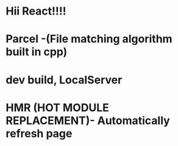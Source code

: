 # Hii React!!!!

# Parcel -(File matching algorithm built in cpp)
# dev build, LocalServer
# HMR (HOT MODULE REPLACEMENT)- Automatically refresh page


<!-- /*** FOOD ORDERING APP
 * 
 * BUILDING REAL TIME APPLn
Componants in app
Header
 -Login
- Nav items
Body
 - Search 
- RestaurantContainer
   - RestranantCard - Img,name,ratings , cuisin ,delivary time
Footer
  -Copywrite
-Links
- Address
- Contacts

 */ -->